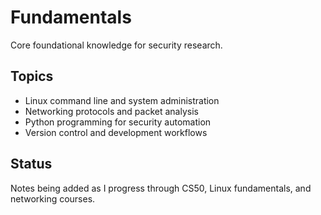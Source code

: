 # Fundamentals

Core foundational knowledge for security research.

## Topics

- Linux command line and system administration
- Networking protocols and packet analysis
- Python programming for security automation
- Version control and development workflows

## Status

Notes being added as I progress through CS50, Linux fundamentals, and networking courses.
